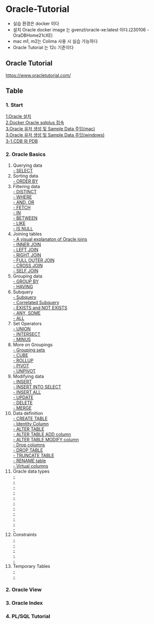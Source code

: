 # Oracle-Tutorial
- 실습 환경은 docker 이다
- 설치 Oracle docker image 는 gvenzl/oracle-xe:latest 이다.(230106 - OraDBHome21cXE)
- mac m1, m2는 Colima 사용 시 실습 가능하다
- Oracle Tutorial 는 12c 기준이다
## Oracle Tutorial
https://www.oracletutorial.com/

## Table
### 1. Start
[1.Oracle 설치](https://github.com/YHLEE9753/oracle-tutorial/blob/main/1.%20Start/1.Oracle%20%EC%84%A4%EC%B9%98.md)<br>
[2.Docker Oracle sqlplus 접속](https://github.com/YHLEE9753/oracle-tutorial/blob/main/1.%20Start/2.Docker%20Oracle%20sqlplus%20%EC%A0%91%EC%86%8D.md)<br>
[3.Oracle 유저 생성 및 Sample Data 주입(mac)](https://github.com/YHLEE9753/oracle-tutorial/blob/main/1.%20Start/3.Oracle%20%EC%9C%A0%EC%A0%80%20%EC%83%9D%EC%84%B1%20%EB%B0%8F%20Sample%20Data%20%EC%A3%BC%EC%9E%85(mac).md)<br>
[3.Oracle 유저 생성 및 Sample Data 주입(windows)](https://github.com/YHLEE9753/oracle-tutorial/blob/main/1.%20Start/3.Oracle%20%EC%9C%A0%EC%A0%80%20%EC%83%9D%EC%84%B1%20%EB%B0%8F%20Sample%20Data%20%EC%A3%BC%EC%9E%85(windows).md)<br>
[3-1.CDB 와 PDB](https://github.com/YHLEE9753/oracle-tutorial/blob/main/1.%20Start/3-1.CDB%20%EC%99%80%20PDB.md)<br>

### 2. Oracle Basics
1. Querying data<br>
   [- SELECT](https://github.com/YHLEE9753/oracle-tutorial/blob/main/2.%20Oracle%20Basics/1.%20Quering%20data/1.select.md) 
2. Sorting data<br>
   [- ORDER BY](https://github.com/YHLEE9753/oracle-tutorial/blob/main/2.%20Oracle%20Basics/2.%20Sorting%20data/1.Order%20by.md)<br>
3. Filtering data<br>
   [- DISTINCT](https://github.com/YHLEE9753/oracle-tutorial/blob/main/2.%20Oracle%20Basics/3.%20Filtering%20data/1.DISTINCT.md)<br>
   [- WHERE](https://github.com/YHLEE9753/oracle-tutorial/blob/main/2.%20Oracle%20Basics/3.%20Filtering%20data/2.WHERE.md)<br>
   [- AND, OR](https://github.com/YHLEE9753/oracle-tutorial/blob/main/2.%20Oracle%20Basics/3.%20Filtering%20data/3.AND%2COR.md)<br>
   [- FETCH](https://github.com/YHLEE9753/oracle-tutorial/blob/main/2.%20Oracle%20Basics/3.%20Filtering%20data/4.FETCH.md)<br>
   [- IN](https://github.com/YHLEE9753/oracle-tutorial/blob/main/2.%20Oracle%20Basics/3.%20Filtering%20data/5.IN.md)<br>
   [- BETWEEN](https://github.com/YHLEE9753/oracle-tutorial/blob/main/2.%20Oracle%20Basics/3.%20Filtering%20data/6.BETWEEN.md)<br>
   [- LIKE](https://github.com/YHLEE9753/oracle-tutorial/blob/main/2.%20Oracle%20Basics/3.%20Filtering%20data/7.LIKE.md)<br>
   [- IS NULL](https://github.com/YHLEE9753/oracle-tutorial/blob/main/2.%20Oracle%20Basics/3.%20Filtering%20data/8.IS%20NULL.md)<br>
4. Joining tables<br>
   [- A visual explanaton of Oracle joins](https://github.com/YHLEE9753/oracle-tutorial/blob/main/2.%20Oracle%20Basics/4.%20Joining%20tables/1.%20A%20visual%20explanaton%20of%20Oracle%20joins.md)<br>
   [- INNER JOIN](https://github.com/YHLEE9753/oracle-tutorial/blob/main/2.%20Oracle%20Basics/4.%20Joining%20tables/2.INNER%20JOIN.md)<br>
   [- LEFT JOIN](https://github.com/YHLEE9753/oracle-tutorial/blob/main/2.%20Oracle%20Basics/4.%20Joining%20tables/3.LEFT%20JOIN.md)<br>
   [- RIGHT JOIN](https://github.com/YHLEE9753/oracle-tutorial/blob/main/2.%20Oracle%20Basics/4.%20Joining%20tables/4.RIGHT%20JOIN.md)<br>
   [- FULL OUTER JOIN](https://github.com/YHLEE9753/oracle-tutorial/blob/main/2.%20Oracle%20Basics/4.%20Joining%20tables/5.FULL%20OUTER%20JOIN.md)<br>
   [- CROSS JOIN](https://github.com/YHLEE9753/oracle-tutorial/blob/main/2.%20Oracle%20Basics/4.%20Joining%20tables/6.CROSS%20JOIN.md)<br>
   [- SELF JOIN](https://github.com/YHLEE9753/oracle-tutorial/blob/main/2.%20Oracle%20Basics/4.%20Joining%20tables/7.SELF%20JOIN.md)<br>
5. Grouping data<br>
   [- GROUP BY](https://github.com/YHLEE9753/oracle-tutorial/blob/main/2.%20Oracle%20Basics/5.%20Grouping%20data/1.GROUP%20BY.md)<br>
   [- HAVING](https://github.com/YHLEE9753/oracle-tutorial/blob/main/2.%20Oracle%20Basics/5.%20Grouping%20data/2.HAVING.md)<br>
6. Subquery<br>
   [- Subquery](https://github.com/YHLEE9753/oracle-tutorial/blob/main/2.%20Oracle%20Basics/6.%20Subquery/1.Subquery.md)<br>
   [- Correlated Subquery](https://github.com/YHLEE9753/oracle-tutorial/blob/main/2.%20Oracle%20Basics/6.%20Subquery/2.Correlated%20Subquery.md)<br>
   [- EXISTS and NOT EXISTS](https://github.com/YHLEE9753/oracle-tutorial/blob/main/2.%20Oracle%20Basics/6.%20Subquery/3.EXISTS%20and%20NOT%20EXISTS.md)<br>
   [- ANY, SOME](https://github.com/YHLEE9753/oracle-tutorial/blob/main/2.%20Oracle%20Basics/6.%20Subquery/4.ANY%2C%20SOME.md)<br>
   [- ALL](https://github.com/YHLEE9753/oracle-tutorial/blob/main/2.%20Oracle%20Basics/6.%20Subquery/5.ALL.md)<br>
7. Set Operators<br>
   [- UNION](https://github.com/YHLEE9753/oracle-tutorial/blob/main/2.%20Oracle%20Basics/7.%20Set%20Operators/1.UNION.md)<br>
   [- INTERSECT](https://github.com/YHLEE9753/oracle-tutorial/blob/main/2.%20Oracle%20Basics/7.%20Set%20Operators/2.INTERSECT.md)<br>
   [- MINUS](https://github.com/YHLEE9753/oracle-tutorial/blob/main/2.%20Oracle%20Basics/7.%20Set%20Operators/3.MINUS.md)<br>
8. More on Groupings<br>
   [- Grouping sets](https://github.com/YHLEE9753/oracle-tutorial/blob/main/2.%20Oracle%20Basics/8.%20More%20on%20Groupings/1.Grouping%20sets.md)<br>
   [- CUBE](https://github.com/YHLEE9753/oracle-tutorial/blob/main/2.%20Oracle%20Basics/8.%20More%20on%20Groupings/2.CUBE.md)<br>
   [- ROLLUP](https://github.com/YHLEE9753/oracle-tutorial/blob/main/2.%20Oracle%20Basics/8.%20More%20on%20Groupings/3.ROLLUP.md)<br>
   [- PIVOT](https://github.com/YHLEE9753/oracle-tutorial/blob/main/2.%20Oracle%20Basics/8.%20More%20on%20Groupings/4.PIVOT.md)<br>
   [- UNPIVOT](https://github.com/YHLEE9753/oracle-tutorial/blob/main/2.%20Oracle%20Basics/8.%20More%20on%20Groupings/5.UNPIVOT.md)<br>
9. Modifying data<br>
   [- INSERT]()<br>
   [- INSERT INTO SELECT]()<br>
   [- INSERT ALL]()<br>
   [- UPDATE]()<br>
   [- DELETE]()<br>
   [- MERGE]()<br>
10. Data definition<br>
    [- CREATE TABLE]()<br>
    [- Identity Column]()<br>
    [- ALTER TABLE]()<br>
    [- ALTER TABLE ADD column]()<br>
    [- ALTER TABLE MODIFY column]()<br>
    [- Drop columns]()<br>
    [- DROP TABLE]()<br>
    [- TRUNCATE TABLE]()<br>
    [- RENAME table]()<br>
    [- Virtual columns]()<br>
11. Oracle data types<br>
    [- ]()<br>
    [- ]()<br>
    [- ]()<br>
    [- ]()<br>
    [- ]()<br>
    [- ]()<br>
    [- ]()<br>
    [- ]()<br>
    [- ]()<br>
    [- ]()<br>
    [- ]()<br>
12. Constraints<br>
    [- ]()<br>
    [- ]()<br>
    [- ]()<br>
    [- ]()<br>
    [- ]()<br>
13. Temporary Tables<br>
    [- ]()<br>
    [- ]()<br>

### 2. Oracle View

### 3. Oracle Index

### 4. PL/SQL Tutorial

